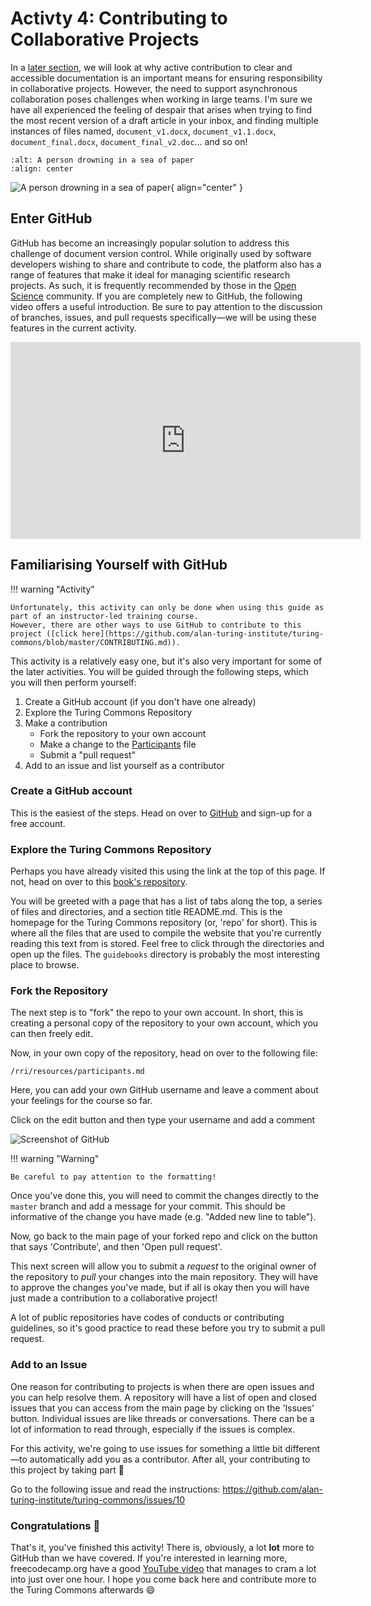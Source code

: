 # Activty 4: Contributing to Collaborative Projects

In a [later section](../chapter3/model_development/model_reporting.md), we will look at why active contribution to clear and accessible documentation is an important means for ensuring responsibility in collaborative projects.
However, the need to support asynchronous collaboration poses challenges when working in large teams.
I'm sure we have all experienced the feeling of despair that arises when trying to find the most recent version of a draft article in your inbox, and finding multiple instances of files named, `document_v1.docx`, `document_v1.1.docx`, `document_final.docx`, `document_final_v2.doc`... and so on!

```{image} /images/graphics/versions.jpeg
:alt: A person drowning in a sea of paper
:align: center
```

![A person drowning in a sea of paper](../assets/images/graphics/versions.jpeg){ align="center" }

## Enter GitHub

GitHub has become an increasingly popular solution to address this challenge of document version control.
While originally used by software developers wishing to share and contribute to code, the platform also has a range of features that make it ideal for managing scientific research projects.
As such, it is frequently recommended by those in the [Open Science](https://openlifesci.org) community.
If you are completely new to GitHub, the following video offers a useful introduction.
Be sure to pay attention to the discussion of branches, issues, and pull requests specifically—we will be using these features in the current activity.

<iframe width="560" height="315" src="https://www.youtube.com/embed/w3jLJU7DT5E" title="YouTube video player" frameborder="0" allow="accelerometer; autoplay; clipboard-write; encrypted-media; gyroscope; picture-in-picture" allowfullscreen></iframe>

## Familiarising Yourself with GitHub

!!! warning "Activity"

    Unfortunately, this activity can only be done when using this guide as part of an instructor-led training course.
    However, there are other ways to use GitHub to contribute to this project ([click here](https://github.com/alan-turing-institute/turing-commons/blob/master/CONTRIBUTING.md)).

This activity is a relatively easy one, but it's also very important for some of the later activities.
You will be guided through the following steps, which you will then perform yourself:

1. Create a GitHub account (if you don't have one already)
2. Explore the Turing Commons Repository
3. Make a contribution
   - Fork the repository to your own account
   - Make a change to the [Participants](../resources/participants.md) file
   - Submit a "pull request"
4. Add to an issue and list yourself as a contributor

### Create a GitHub account

This is the easiest of the steps.
Head on over to [GitHub](https://github.com/join) and sign-up for a free account.

### Explore the Turing Commons Repository

Perhaps you have already visited this using the link at the top of this page.
If not, head on over to this [book's repository](https://github.com/alan-turing-institute/turing-commons).

You will be greeted with a page that has a list of tabs along the top, a series of files and directories, and a section title README.md.
This is the homepage for the Turing Commons repository (or, 'repo' for short).
This is where all the files that are used to compile the website that you're currently reading this text from is stored. 
Feel free to click through the directories and open up the files.
The `guidebooks` directory is probably the most interesting place to browse.

### Fork the Repository

The next step is to "fork" the repo to your own account.
In short, this is creating a personal copy of the repository to your own account, which you can then freely edit.

Now, in your own copy of the repository, head on over to the following file:

`/rri/resources/participants.md`

Here, you can add your own GitHub username and leave a comment about your feelings for the course so far.

Click on the edit button and then type your username and add a comment 

![Screenshot of GitHub](../../assets/images/graphics/github.png)

!!! warning "Warning"

    Be careful to pay attention to the formatting!

Once you've done this, you will need to commit the changes directly to the `master` branch and add a message for your commit. This should be informative of the change you have made (e.g. "Added new line to table").

Now, go back to the main page of your forked repo and click on the button that says 'Contribute', and then 'Open pull request'.

This next screen will allow you to submit a *request* to the original owner of the repository to *pull* your changes into the main repository.
They will have to approve the changes you've made, but if all is okay then you will have just made a contribution to a collaborative project!

A lot of public repositories have codes of conducts or contributing guidelines, so it's good practice to read these before you try to submit a pull request.

### Add to an Issue

One reason for contributing to projects is when there are open issues and you can help resolve them.
A repository will have a list of open and closed issues that you can access from the main page by clicking on the 'Issues' button.
Individual issues are like threads or conversations.
There can be a lot of information to read through, especially if the issues is complex.

For this activity, we're going to use issues for something a little bit different—to automatically add you as a contributor.
After all, your contributing to this project by taking part 🥳

Go to the following issue and read the instructions: https://github.com/alan-turing-institute/turing-commons/issues/10 

### Congratulations 🎉

That's it, you've finished this activity!
There is, obviously, a lot **lot** more to GitHub than we have covered.
If you're interested in learning more, freecodecamp.org have a good [YouTube video](https://www.youtube.com/watch?v=RGOj5yH7evk) that manages to cram a lot into just over one hour.
I hope you come back here and contribute more to the Turing Commons afterwards 😄

<!---
Activity 3: Contributing to Collaborative Projects

If you are following this guide as part of an online course, there is an associated activity that is designed to help you collaborate with your team.
Please visit https://bit.ly/3lL2KTc to view the associated activity.

If you are reading this as a self-directed exercise, you can instead visit https://the-turing-way.netlify.app/collaboration/ to read more about collaborative research.
--->

